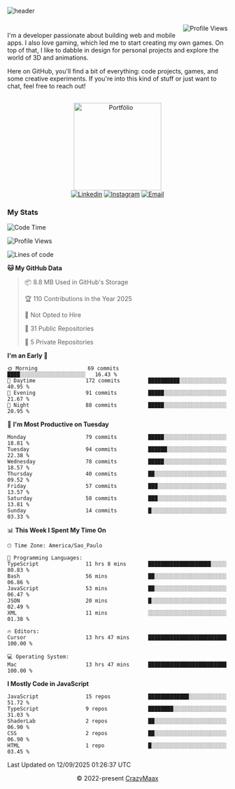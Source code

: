 ![header](https://github.com/user-attachments/assets/b00bb293-d5d2-40e2-b030-18682d9611b7)
###
<img align="right" src="https://komarev.com/ghpvc/?username=crazymaax&color=AE82CE&label=Profile+views" alt="Profile Views">

#
<div align="left">
I'm a developer passionate about building web and mobile apps. I also love gaming, which led me to start creating my own games. On top of that, I like to dabble in design for personal projects and explore the world of 3D and animations.

Here on GitHub, you'll find a bit of everything: code projects, games, and some creative experiments. If you're into this kind of stuff or just want to chat, feel free to reach out!

</div>

##

<div align="center">
  <a href="https://portfolio-max-crazymaax.vercel.app/" target="_blank"><img
      height="200em"
      src="https://github.com/user-attachments/assets/12cd41c7-5753-421f-b3d3-1623c48de6d4"
      target="_blank" alt="Portfólio"></a>
  <div align="center">
    <a href="https://www.linkedin.com/in/maxmilan/" target="_blank"><img
        src="https://img.shields.io/badge/LinkedIn-0077B5?style=for-the-badge&logo=linkedin&logoColor=white"
        target="_blank" alt="Linkedin"></a>
    <a href="https://www.instagram.com/crazy_maax/" target="_blank"><img
        src="https://img.shields.io/badge/Instagram-E4405F?style=for-the-badge&logo=instagram&logoColor=white"
        target="_blank" alt="Instagram"></a>
    <a href="mailto:oliveira.maxmilan@gmail.com" target="_blank"><img
        src="https://img.shields.io/badge/Gmail-D14836?style=for-the-badge&logo=gmail&logoColor=white"
        target="_blank" alt="Email"></a>
  </div>
</div>

### My Stats
<!--START_SECTION:waka-->
![Code Time](http://img.shields.io/badge/Code%20Time-2%2C157%20hrs%2025%20mins-blue)

![Profile Views](http://img.shields.io/badge/Profile%20Views-0-blue)

![Lines of code](https://img.shields.io/badge/From%20Hello%20World%20I%27ve%20Written-170.6%20thousand%20lines%20of%20code-blue)

**🐱 My GitHub Data** 

> 📦 8.8 MB Used in GitHub's Storage 
 > 
> 🏆 110 Contributions in the Year 2025
 > 
> 🚫 Not Opted to Hire
 > 
> 📜 31 Public Repositories 
 > 
> 🔑 5 Private Repositories 
 > 
**I'm an Early 🐤** 

```text
🌞 Morning                69 commits          ████░░░░░░░░░░░░░░░░░░░░░   16.43 % 
🌆 Daytime                172 commits         ██████████░░░░░░░░░░░░░░░   40.95 % 
🌃 Evening                91 commits          █████░░░░░░░░░░░░░░░░░░░░   21.67 % 
🌙 Night                  88 commits          █████░░░░░░░░░░░░░░░░░░░░   20.95 % 
```
📅 **I'm Most Productive on Tuesday** 

```text
Monday                   79 commits          █████░░░░░░░░░░░░░░░░░░░░   18.81 % 
Tuesday                  94 commits          ██████░░░░░░░░░░░░░░░░░░░   22.38 % 
Wednesday                78 commits          █████░░░░░░░░░░░░░░░░░░░░   18.57 % 
Thursday                 40 commits          ██░░░░░░░░░░░░░░░░░░░░░░░   09.52 % 
Friday                   57 commits          ███░░░░░░░░░░░░░░░░░░░░░░   13.57 % 
Saturday                 58 commits          ███░░░░░░░░░░░░░░░░░░░░░░   13.81 % 
Sunday                   14 commits          █░░░░░░░░░░░░░░░░░░░░░░░░   03.33 % 
```


📊 **This Week I Spent My Time On** 

```text
🕑︎ Time Zone: America/Sao_Paulo

💬 Programming Languages: 
TypeScript               11 hrs 8 mins       ████████████████████░░░░░   80.83 % 
Bash                     56 mins             ██░░░░░░░░░░░░░░░░░░░░░░░   06.86 % 
JavaScript               53 mins             ██░░░░░░░░░░░░░░░░░░░░░░░   06.47 % 
JSON                     20 mins             █░░░░░░░░░░░░░░░░░░░░░░░░   02.49 % 
XML                      11 mins             ░░░░░░░░░░░░░░░░░░░░░░░░░   01.38 % 

🔥 Editors: 
Cursor                   13 hrs 47 mins      █████████████████████████   100.00 % 

💻 Operating System: 
Mac                      13 hrs 47 mins      █████████████████████████   100.00 % 
```

**I Mostly Code in JavaScript** 

```text
JavaScript               15 repos            █████████████░░░░░░░░░░░░   51.72 % 
TypeScript               9 repos             ████████░░░░░░░░░░░░░░░░░   31.03 % 
ShaderLab                2 repos             ██░░░░░░░░░░░░░░░░░░░░░░░   06.90 % 
CSS                      2 repos             ██░░░░░░░░░░░░░░░░░░░░░░░   06.90 % 
HTML                     1 repo              █░░░░░░░░░░░░░░░░░░░░░░░░   03.45 % 
```




 Last Updated on 12/09/2025 01:26:37 UTC
<!--END_SECTION:waka-->

<p align="center">&copy; 2022-present <a href="https://github.com/crazymaax404/" target="_blank">CrazyMaax</a>
